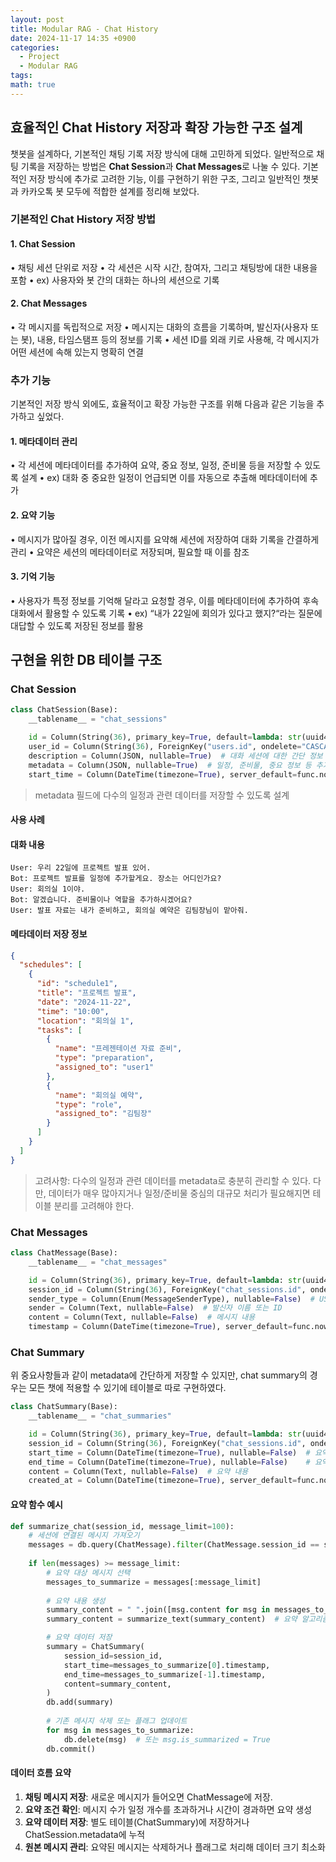 ```yaml
---
layout: post
title: Modular RAG - Chat History
date: 2024-11-17 14:35 +0900
categories:
  - Project
  - Modular RAG
tags: 
math: true
---
```


## 효율적인 Chat History 저장과 확장 가능한 구조 설계

챗봇을 설계하다, 기본적인 채팅 기록 저장 방식에 대해 고민하게 되었다. 일반적으로 채팅 기록을 저장하는 방법은 **Chat Session**과 **Chat Messages**로 나눌 수 있다. 기본적인 저장 방식에 추가로 고려한 기능, 이를 구현하기 위한 구조, 그리고 일반적인 챗봇과 카카오톡 봇 모두에 적합한 설계를 정리해 보았다.


### 기본적인 Chat History 저장 방법
#### 1. Chat Session
• 채팅 세션 단위로 저장
• 각 세션은 시작 시간, 참여자, 그리고 채팅방에 대한 내용을 포함
• ex) 사용자와 봇 간의 대화는 하나의 세션으로 기록

#### 2. Chat Messages
• 각 메시지를 독립적으로 저장
• 메시지는 대화의 흐름을 기록하며, 발신자(사용자 또는 봇), 내용, 타임스탬프 등의 정보를 기록
• 세션 ID를 외래 키로 사용해, 각 메시지가 어떤 세션에 속해 있는지 명확히 연결

### 추가 기능

기본적인 저장 방식 외에도, 효율적이고 확장 가능한 구조를 위해 다음과 같은 기능을 추가하고 싶었다.

#### 1. 메타데이터 관리

• 각 세션에 메타데이터를 추가하여 요약, 중요 정보, 일정, 준비물 등을 저장할 수 있도록 설계
	• ex) 대화 중 중요한 일정이 언급되면 이를 자동으로 추출해 메타데이터에 추가

#### 2. 요약 기능

• 메시지가 많아질 경우, 이전 메시지를 요약해 세션에 저장하여 대화 기록을 간결하게 관리
• 요약은 세션의 메타데이터로 저장되며, 필요할 때 이를 참조

#### 3. 기억 기능

• 사용자가 특정 정보를 기억해 달라고 요청할 경우, 이를 메타데이터에 추가하여 후속 대화에서 활용할 수 있도록 기록
	• ex) “내가 22일에 회의가 있다고 했지?“라는 질문에 대답할 수 있도록 저장된 정보를 활용

## 구현을 위한 DB 테이블 구조

### Chat Session

```python
class ChatSession(Base):
    __tablename__ = "chat_sessions"

    id = Column(String(36), primary_key=True, default=lambda: str(uuid4()))
    user_id = Column(String(36), ForeignKey("users.id", ondelete="CASCADE"), nullable=True)
    description = Column(JSON, nullable=True)  # 대화 세션에 대한 간단 정보
    metadata = Column(JSON, nullable=True)  # 일정, 준비물, 중요 정보 등 추가 정보
    start_time = Column(DateTime(timezone=True), server_default=func.now())
```

> metadata 필드에 다수의 일정과 관련 데이터를 저장할 수 있도록 설계

#### 사용 사례

#### 대화 내용

```
User: 우리 22일에 프로젝트 발표 있어.
Bot: 프로젝트 발표를 일정에 추가할게요. 장소는 어디인가요?
User: 회의실 1이야.
Bot: 알겠습니다. 준비물이나 역할을 추가하시겠어요?
User: 발표 자료는 내가 준비하고, 회의실 예약은 김팀장님이 맡아줘.
```

#### 메타데이터 저장 정보

```JSON
{
  "schedules": [
    {
      "id": "schedule1",
      "title": "프로젝트 발표",
      "date": "2024-11-22",
      "time": "10:00",
      "location": "회의실 1",
      "tasks": [
        {
          "name": "프레젠테이션 자료 준비",
          "type": "preparation",
          "assigned_to": "user1"
        },
        {
          "name": "회의실 예약",
          "type": "role",
          "assigned_to": "김팀장"
        }
      ]
    }
  ]
}
```

> 고려사항: 다수의 일정과 관련 데이터를 metadata로 충분히 관리할 수 있다. 다만, 데이터가 매우 많아지거나 일정/준비물 중심의 대규모 처리가 필요해지면 테이블 분리를 고려해야 한다. 
### Chat Messages

```python
class ChatMessage(Base):
    __tablename__ = "chat_messages"

    id = Column(String(36), primary_key=True, default=lambda: str(uuid4()))
    session_id = Column(String(36), ForeignKey("chat_sessions.id", ondelete="CASCADE"), nullable=False)
    sender_type = Column(Enum(MessageSenderType), nullable=False)  # USER 또는 BOT
    sender = Column(Text, nullable=False)  # 발신자 이름 또는 ID
    content = Column(Text, nullable=False)  # 메시지 내용
    timestamp = Column(DateTime(timezone=True), server_default=func.now())
```


### Chat Summary

위 중요사항들과 같이 metadata에 간단하게 저장할 수 있지만, chat summary의 경우는 모든 챗에 적용할 수 있기에 테이블로 따로 구현하였다.

```python
class ChatSummary(Base):
    __tablename__ = "chat_summaries"

    id = Column(String(36), primary_key=True, default=lambda: str(uuid4()))
    session_id = Column(String(36), ForeignKey("chat_sessions.id", ondelete="CASCADE"), nullable=False)
    start_time = Column(DateTime(timezone=True), nullable=False)  # 요약 시작 시간
    end_time = Column(DateTime(timezone=True), nullable=False)    # 요약 종료 시간
    content = Column(Text, nullable=False)  # 요약 내용
    created_at = Column(DateTime(timezone=True), server_default=func.now())  # 요약 생성 시간
```


#### 요약 함수 예시

```python
def summarize_chat(session_id, message_limit=100):
    # 세션에 연결된 메시지 가져오기
    messages = db.query(ChatMessage).filter(ChatMessage.session_id == session_id).order_by(ChatMessage.timestamp).all()
    
    if len(messages) >= message_limit:
        # 요약 대상 메시지 선택
        messages_to_summarize = messages[:message_limit]
        
        # 요약 내용 생성
        summary_content = " ".join([msg.content for msg in messages_to_summarize])
        summary_content = summarize_text(summary_content)  # 요약 알고리즘 적용

        # 요약 데이터 저장
        summary = ChatSummary(
            session_id=session_id,
            start_time=messages_to_summarize[0].timestamp,
            end_time=messages_to_summarize[-1].timestamp,
            content=summary_content,
        )
        db.add(summary)
        
        # 기존 메시지 삭제 또는 플래그 업데이트
        for msg in messages_to_summarize:
            db.delete(msg)  # 또는 msg.is_summarized = True
        db.commit()
```


#### 데이터 흐름 요약
1. **채팅 메시지 저장**: 새로운 메시지가 들어오면 ChatMessage에 저장.
2. **요약 조건 확인**:  메시지 수가 일정 개수를 초과하거나 시간이 경과하면 요약 생성
3. **요약 데이터 저장**: 별도 테이블(ChatSummary)에 저장하거나 ChatSession.metadata에 누적
4. **원본 메시지 관리**: 요약된 메시지는 삭제하거나 플래그로 처리해 데이터 크기 최소화


